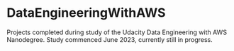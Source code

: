 # DataEngineeringWithAWS
Projects completed during study of the Udacity Data Engineering with AWS Nanodegree. 
Study commenced June 2023, currently still in progress. 
